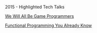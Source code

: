 2015 - Highlighted Tech Talks

[We Will All Be Game Programmers](https://www.youtube.com/watch?v=avwDj3KRuLc)

[Functional Programming You Already Know](https://www.youtube.com/watch?v=lNKXTlCOGEc)
